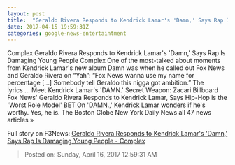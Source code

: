 ```yaml
---
layout: post
title:  "Geraldo Rivera Responds to Kendrick Lamar's 'Damn,' Says Rap Is Damaging Young People - Complex"
date: 2017-04-15 19:59:31Z
categories: google-news-entertaintment
---
```


Complex Geraldo Rivera Responds to Kendrick Lamar's 'Damn,' Says Rap Is Damaging Young People Complex One of the most-talked about moments from Kendrick Lamar's new album Damn was when he called out Fox News and Geraldo Rivera on “Yah”: “Fox News wanna use my name for percentage […] Somebody tell Geraldo this nigga got ambition.” The lyrics ... Meet Kendrick Lamar's 'DAMN.' Secret Weapon: Zacari Billboard Fox News' Geraldo Rivera Responds to Kendrick Lamar, Says Hip-Hop is the 'Worst Role Model' BET On 'DAMN.,' Kendrick Lamar wonders if he's worthy. Yes, he is. The Boston Globe New York Daily News all 47 news articles »


Full story on F3News: [Geraldo Rivera Responds to Kendrick Lamar's 'Damn,' Says Rap Is Damaging Young People - Complex](http://www.f3nws.com/n/JQvxTB)

> Posted on: Sunday, April 16, 2017 12:59:31 AM
